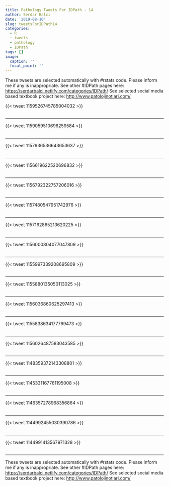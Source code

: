 ```yaml
---
title: Pathology Tweets For IDPath - 14
author: Serdar Balci
date: '2019-08-10'
slug: tweetsForIDPath14
categories:
  - R
  - tweets
  - pathology
  - IDPath
tags: []
image:
  caption: ''
  focal_point: ''
---
```



These tweets are selected automatically with #rstats code. Please inform me if any is inappropriate.
See other #IDPath pages here: https://serdarbalci.netlify.com/categories/IDPath/ 
See selected social media based textbook project here: http://www.patolojinotlari.com/

{{< tweet 1159526745785004032 >}}
<br>
<br>
<hr>
{{< tweet 1159059510696259584 >}}
<br>
<br>
<hr>
{{< tweet 1157936536643653637 >}}
<br>
<br>
<hr>
{{< tweet 1156619622520696832 >}}
<br>
<br>
<hr>
{{< tweet 1156792322757206016 >}}
<br>
<br>
<hr>
{{< tweet 1157480547951742976 >}}
<br>
<br>
<hr>
{{< tweet 1157162865213620225 >}}
<br>
<br>
<hr>
{{< tweet 1156000804077047809 >}}
<br>
<br>
<hr>
{{< tweet 1155997339208695809 >}}
<br>
<br>
<hr>
{{< tweet 1155880135050113025 >}}
<br>
<br>
<hr>
{{< tweet 1156036860625297413 >}}
<br>
<br>
<hr>
{{< tweet 1155838634177769473 >}}
<br>
<br>
<hr>
{{< tweet 1156026487583043585 >}}
<br>
<br>
<hr>
{{< tweet 1148359372143308801 >}}
<br>
<br>
<hr>
{{< tweet 1145331167761195008 >}}
<br>
<br>
<hr>
{{< tweet 1146357278968356864 >}}
<br>
<br>
<hr>
{{< tweet 1144992455030390786 >}}
<br>
<br>
<hr>
{{< tweet 1144991413567971328 >}}
<br>
<br>
<hr>


These tweets are selected automatically with #rstats code. Please inform me if any is inappropriate.
See other #IDPath pages here: https://serdarbalci.netlify.com/categories/IDPath/ 
See selected social media based textbook project here: http://www.patolojinotlari.com/
